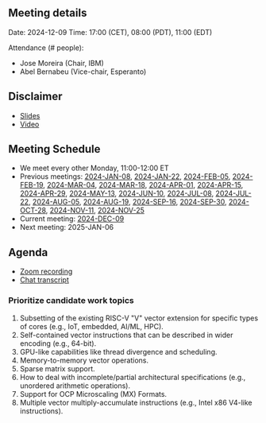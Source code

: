## Meeting details

Date: 2024-12-09
Time: 17:00 (CET), 08:00 (PDT), 11:00 (EDT)

Attendance (# people):

- Jose Moreira (Chair, IBM)
- Abel Bernabeu (Vice-chair, Esperanto)

## Disclaimer

- [Slides](https://docs.google.com/presentation/d/1LNhpuNwU54TgwGfcl-Fgf4HUFxCxh0AztPaeqMuRQRw/edit?pli=1#slide=id.p1)
- [Video](https://wiki.riscv.org/display/HOME/Meeting+Disclosures)

## Meeting Schedule

- We meet every other Monday, 11:00-12:00 ET
- Previous meetings: [2024-JAN-08](https://github.com/riscv-admin/vector/tree/main/minutes/2024/2024-01-08), [2024-JAN-22](https://github.com/riscv-admin/vector/tree/main/minutes/2024/2024-01-22), [2024-FEB-05](https://github.com/riscv-admin/vector/tree/main/minutes/2024/2024-02-05), [2024-FEB-19](https://github.com/riscv-admin/vector/tree/main/minutes/2024/2024-02-19), [2024-MAR-04](https://github.com/riscv-admin/vector/tree/main/minutes/2024/2024-03-04), [2024-MAR-18](https://github.com/riscv-admin/vector/tree/main/minutes/2024/2024-03-18), [2024-APR-01](https://github.com/riscv-admin/vector/tree/main/minutes/2024/2024-04-01), [2024-APR-15](https://github.com/riscv-admin/vector/tree/main/minutes/2024/2024-04-15), [2024-APR-29](https://github.com/riscv-admin/vector/tree/main/minutes/2024/2024-04-29), [2024-MAY-13](https://github.com/riscv-admin/vector/tree/main/minutes/2024/2024-05-13), [2024-JUN-10](https://github.com/riscv-admin/vector/tree/main/minutes/2024/2024-06-10), [2024-JUL-08](https://github.com/riscv-admin/vector/tree/main/minutes/2024/2024-07-08), [2024-JUL-22](https://github.com/riscv-admin/vector/tree/main/minutes/2024/2024-07-22), [2024-AUG-05](https://github.com/riscv-admin/vector/tree/main/minutes/2024/2024-08-05), [2024-AUG-19](https://github.com/riscv-admin/vector/tree/main/minutes/2024/2024-08-19), [2024-SEP-16](https://github.com/riscv-admin/vector/tree/main/minutes/2024/2024-09-16), [2024-SEP-30](https://github.com/riscv-admin/vector/tree/main/minutes/2024/2024-09-30), [2024-OCT-28](https://github.com/riscv-admin/vector/tree/main/minutes/2024/2024-10-28), [2024-NOV-11](https://github.com/riscv-admin/vector/tree/main/minutes/2024/2024-11-11), [2024-NOV-25](https://github.com/riscv-admin/vector/tree/main/minutes/2024/2024-11-25)
- Current meeting: [2024-DEC-09](https://github.com/riscv-admin/vector/tree/main/minutes/2024/2024-12-09)
- Next meeting: 2025-JAN-06

## Agenda
- [Zoom recording]()
- [Chat transcript]()

### Prioritize candidate work topics
1. Subsetting of the existing RISC-V "V" vector extension for specific types of cores (e.g., IoT, embedded, AI/ML, HPC).
2. Self-contained vector instructions that can be described in wider encoding (e.g., 64-bit).
3. GPU-like capabilities like thread divergence and scheduling.
4. Memory-to-memory vector operations.
5. Sparse matrix support.
6. How to deal with incomplete/partial architectural specifications (e.g., unordered arithmetic operations).
7. Support for OCP Microscaling (MX) Formats.
8. Multiple vector multiply-accumulate instructions (e.g., Intel x86 V4-like instructions).


